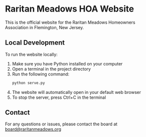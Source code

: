 # Raritan Meadows HOA Website

This is the official website for the Raritan Meadows Homeowners Association in Flemington, New Jersey.

## Local Development

To run the website locally:

1. Make sure you have Python installed on your computer
2. Open a terminal in the project directory
3. Run the following command:
   ```bash
   python serve.py
   ```
4. The website will automatically open in your default web browser
5. To stop the server, press Ctrl+C in the terminal

## Contact

For any questions or issues, please contact the board at board@raritanmeadows.org 
